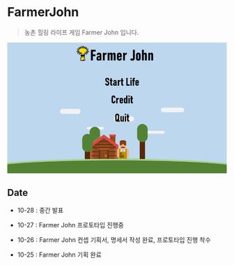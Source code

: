 # FarmerJohn

> 농촌 힐링 라이프 게임 Farmer John 입니다.

![](./img/indexScene.JPG)

Date
---

 - 10-28 : 중간 발표
 
 - 10-27 : Farmer John 프로토타입 진행중
 
 - 10-26 : Farmer John 컨셉 기획서, 명세서 작성 완료, 프로토타입 진행 착수
 
 - 10-25 : Farmer John 기획 완료
